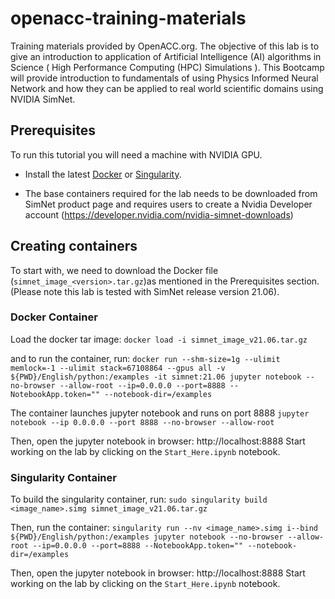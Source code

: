 # openacc-training-materials
Training materials provided by OpenACC.org. The objective of this lab is to give an introduction to application of Artificial Intelligence (AI) algorithms in Science ( High Performance Computing (HPC) Simulations ). This Bootcamp will provide introduction to fundamentals of using Physics Informed Neural Network and how they can be applied to real world scientific domains using NVIDIA SimNet. 

## Prerequisites
To run this tutorial you will need a machine with NVIDIA GPU.

- Install the latest [Docker](https://docs.nvidia.com/datacenter/cloud-native/container-toolkit/install-guide.html#docker) or [Singularity](https://sylabs.io/docs/).

- The base containers required for the lab needs to be downloaded from SimNet product page and requires users to create a Nvidia Developer account (https://developer.nvidia.com/nvidia-simnet-downloads)

## Creating containers
To start with, we need to download the Docker file (`simnet_image_<version>.tar.gz`)as mentioned in the Prerequisites section. (Please note this lab is tested with SimNet release version 21.06). 

### Docker Container
Load the docker tar image: 
`docker load -i simnet_image_v21.06.tar.gz`

and to run the container, run:
`docker run --shm-size=1g --ulimit memlock=-1 --ulimit stack=67108864 --gpus all -v ${PWD}/English/python:/examples -it simnet:21.06 jupyter notebook --no-browser --allow-root --ip=0.0.0.0 --port=8888 --NotebookApp.token="" --notebook-dir=/examples`

The container launches jupyter notebook and runs on port 8888
`jupyter notebook --ip 0.0.0.0 --port 8888 --no-browser --allow-root`

Then, open the jupyter notebook in browser: http://localhost:8888
Start working on the lab by clicking on the `Start_Here.ipynb` notebook.

### Singularity Container

To build the singularity container, run: 
`sudo singularity build <image_name>.simg simnet_image_v21.06.tar.gz`


Then, run the container:
`singularity run --nv <image_name>.simg i--bind ${PWD}/English/python:/examples jupyter notebook --no-browser --allow-root --ip=0.0.0.0 --port=8888 --NotebookApp.token="" --notebook-dir=/examples`

Then, open the jupyter notebook in browser: http://localhost:8888
Start working on the lab by clicking on the `Start_Here.ipynb` notebook.

